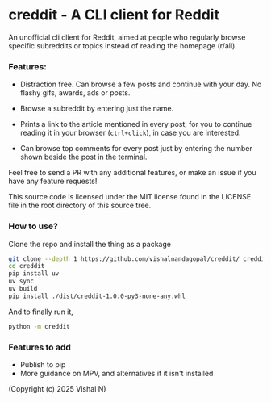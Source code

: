 # creddit - A CLI client for Reddit

An unofficial cli client for Reddit, aimed at people who regularly browse specific subreddits or topics instead of reading the homepage (r/all).

### Features:

-   Distraction free. Can browse a few posts and continue with your day. No flashy gifs, awards, ads or posts.

-   Browse a subreddit by entering just the name.

-   Prints a link to the article mentioned in every post, for you to continue reading it in your browser (`ctrl+click`), in case you are interested.

-   Can browse top comments for every post just by entering the number shown beside the post in the terminal.

Feel free to send a PR with any additional features, or make an issue if you have any feature requests!

This source code is licensed under the MIT license found in the LICENSE file in the root directory of this source tree.

### How to use?

Clone the repo and install the thing as a package

```sh
git clone --depth 1 https://github.com/vishalnandagopal/creddit/ creddit
cd creddit
pip install uv
uv sync
uv build
pip install ./dist/creddit-1.0.0-py3-none-any.whl
```

And to finally run it,

```sh
python -m creddit
```

### Features to add

-   Publish to pip
-   More guidance on MPV, and alternatives if it isn't installed

(Copyright (c) 2025 Vishal N)
